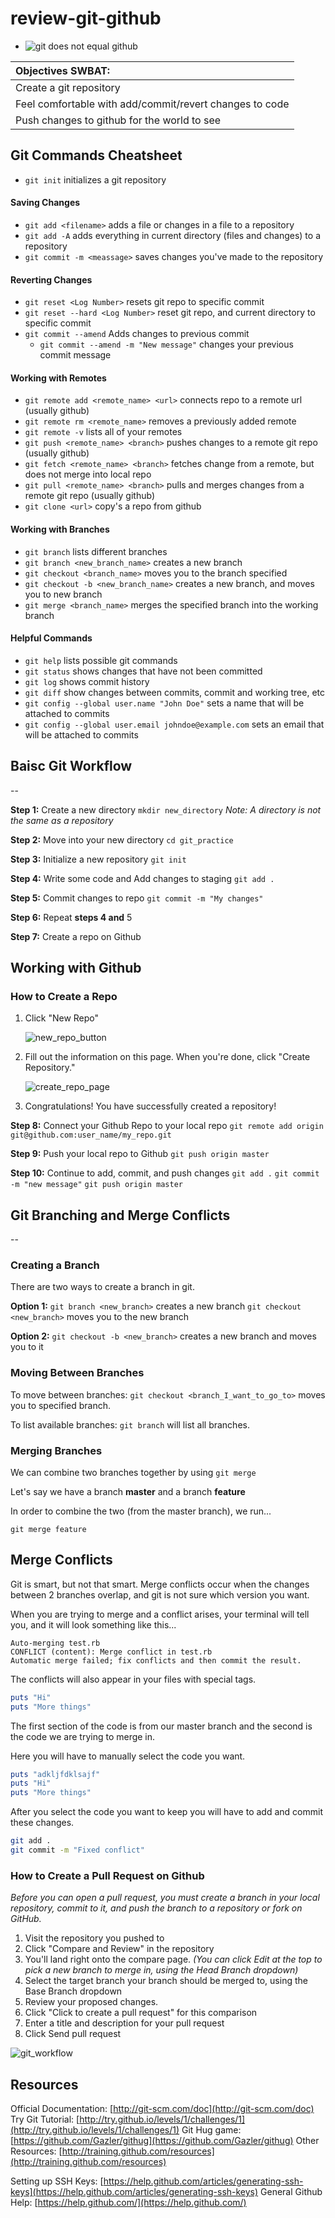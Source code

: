 # review-git-github

* ![git does not equal github](http://1.bp.blogspot.com/-WY2YpNr3W6g/UY6tZAc-H3I/AAAAAAAABLY/xJ9x3wIY8V8/s440/Github2.png)

| Objectives SWBAT:                                       |
| :------------------------------------------------------ |
| Create a git repository                                 |
| Feel comfortable with add/commit/revert changes to code |
| Push changes to github for the world to see             |

## Git Commands Cheatsheet

* `git init` initializes a git repository

#### Saving Changes

* `git add <filename>` adds a file or changes in a file to a repository
* `git add -A` adds everything in current directory \(files and changes\) to a repository
* `git commit -m <meassage>` saves changes you've made to the repository

#### Reverting Changes

* `git reset <Log Number>` resets git repo to specific commit
* `git reset --hard <Log Number>` reset git repo, and current directory to specific commit
* `git commit --amend` Adds changes to previous commit
  * `git commit --amend -m "New message"` changes your previous commit message

#### Working with Remotes

* `git remote add <remote_name> <url>` connects repo to a remote url \(usually github\)
* `git remote rm <remote_name>` removes a previously added remote
* `git remote -v` lists all of your remotes
* `git push <remote_name> <branch>` pushes changes to a remote git repo \(usually github\)
* `git fetch <remote_name> <branch>` fetches change from a remote, but does not merge into local repo
* `git pull <remote_name> <branch>` pulls and merges changes from a remote git repo \(usually github\)
* `git clone <url>` copy's a repo from github

#### Working with Branches

* `git branch` lists different branches
* `git branch <new_branch_name>` creates a new branch
* `git checkout <branch_name>` moves you to the branch specified
* `git checkout -b <new_branch_name>` creates a new branch, and moves you to new branch
* `git merge <branch_name>` merges the specified branch into the working branch

#### Helpful Commands

* `git help` lists possible git commands
* `git status` shows changes that have not been committed
* `git log` shows commit history
* `git diff` show changes between commits, commit and working tree, etc
* `git config --global user.name "John Doe"` sets a name that will be attached to commits
* `git config --global user.email johndoe@example.com` sets an email that will be attached to commits

## Baisc Git Workflow

--

**Step 1:** Create a new directory `mkdir new_directory`
_Note: A directory is not the same as a repository_

**Step 2:** Move into your new directory `cd git_practice`

**Step 3:** Initialize a new repository `git init`

**Step 4:** Write some code and Add changes to staging `git add .`

**Step 5:** Commit changes to repo `git commit -m "My changes"`

**Step 6:** Repeat **steps 4 and** 5

**Step 7:** Create a repo on Github

## Working with Github

### How to Create a Repo

1. Click "New Repo"

   ![new_repo_button](https://github-images.s3.amazonaws.com/help/bootcamp/bootcamp_2_newrepo.jpg)

2. Fill out the information on this page. When you're done, click "Create Repository."

   ![create_repo_page](https://github-images.s3.amazonaws.com/help/bootcamp/bootcamp_2_repoinfo.png)

3. Congratulations! You have successfully created a repository!

**Step 8:** Connect your Github Repo to your local repo `git remote add origin git@github.com:user_name/my_repo.git`

**Step 9:** Push your local repo to Github `git push origin master`

**Step 10:** Continue to add, commit, and push changes `git add .`
`git commit -m "new message"`
`git push origin master`

## Git Branching and Merge Conflicts

--

### Creating a Branch

There are two ways to create a branch in git.

**Option 1:**
`git branch <new_branch>` creates a new branch
`git checkout <new_branch>` moves you to the new branch

**Option 2:**
`git checkout -b <new_branch>` creates a new branch and moves you to it

### Moving Between Branches

To move between branches:
`git checkout <branch_I_want_to_go_to>` moves you to specified branch.

To list available branches:
`git branch` will list all branches.

### Merging Branches

We can combine two branches together by using `git merge`

Let's say we have a branch **master** and a branch **feature**

In order to combine the two \(from the master branch\), we run...

`git merge feature`

## Merge Conflicts

Git is smart, but not that smart. Merge conflicts occur when the changes between 2 branches overlap, and git is not sure which version you want.

When you are trying to merge and a conflict arises, your terminal will tell you, and it will look something like this...

```text
Auto-merging test.rb
CONFLICT (content): Merge conflict in test.rb
Automatic merge failed; fix conflicts and then commit the result.
```

The conflicts will also appear in your files with special tags.

```ruby
puts "Hi"
puts "More things"
```

The first section of the code is from our master branch and the second is the code we are trying to merge in.

Here you will have to manually select the code you want.

```ruby
puts "adkljfdklsajf"
puts "Hi"
puts "More things"
```

After you select the code you want to keep you will have to add and commit these changes.

```bash
git add .
git commit -m "Fixed conflict"
```

### How to Create a Pull Request on Github

_Before you can open a pull request, you must create a branch in your local repository, commit to it, and push the branch to a repository or fork on GitHub._

1. Visit the repository you pushed to
2. Click "Compare and Review" in the repository
3. You'll land right onto the compare page. _\(You can click Edit at the top to pick a new branch to merge in, using the Head Branch dropdown\)_
4. Select the target branch your branch should be merged to, using the Base Branch dropdown
5. Review your proposed changes.
6. Click "Click to create a pull request" for this comparison
7. Enter a title and description for your pull request
8. Click Send pull request

![git_workflow](http://1.bp.blogspot.com/-FmqYrygSQhI/U2PhVzVH_PI/AAAAAAAAAUA/umErszRBJYA/s1600/git_workflow_github_flow.jpg)

## Resources

Official Documentation: [http://git-scm.com/doc](http://git-scm.com/doc)
Try Git Tutorial: [http://try.github.io/levels/1/challenges/1](http://try.github.io/levels/1/challenges/1)
Git Hug game: [https://github.com/Gazler/githug](https://github.com/Gazler/githug)
Other Resources: [http://training.github.com/resources](http://training.github.com/resources)

Setting up SSH Keys: [https://help.github.com/articles/generating-ssh-keys](https://help.github.com/articles/generating-ssh-keys)
General Github Help: [https://help.github.com/](https://help.github.com/)

